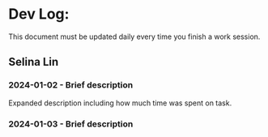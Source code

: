 # Dev Log:

This document must be updated daily every time you finish a work session.

## Selina Lin

### 2024-01-02 - Brief description
Expanded description including how much time was spent on task.

### 2024-01-03 - Brief description

